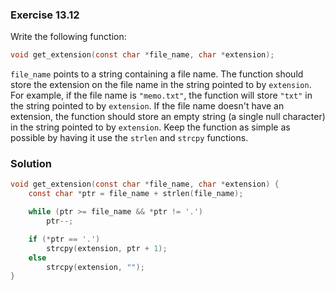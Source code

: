 ### Exercise 13.12
Write the following function:

```c
void get_extension(const char *file_name, char *extension);
```

`file_name` points to a string containing a file name. The function should store
the extension on the file name in the string pointed to by `extension`. For
example, if the file name is `"memo.txt"`, the function will store `"txt"` in
the string pointed to by `extension`. If the file name doesn't have an
extension, the function should store an empty string (a single null character)
in the string pointed to by `extension`. Keep the function as simple as possible
by having it use the `strlen` and `strcpy` functions.

### Solution

```c
void get_extension(const char *file_name, char *extension) {
    const char *ptr = file_name + strlen(file_name);

    while (ptr >= file_name && *ptr != '.')
        ptr--;

    if (*ptr == '.')
        strcpy(extension, ptr + 1);
    else
        strcpy(extension, "");
}
```
